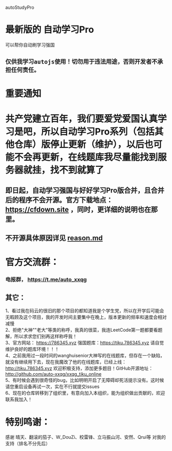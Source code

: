 autoStudyPro
# 最新版的 自动学习Pro
可以帮你自动刷学习强国
## `仅供我学习autojs使用！切勿用于违法用途，否则开发者不承担任何责任。`

# 重要通知
# 共产党建立百年，我们要爱党爱国认真学习是吧，所以自动学习Pro系列（包括其他仓库）版停止更新（维护），以后也可能不会再更新，在线题库我尽量能找到服务器就挂，找不到就算了

## 即日起，自动学习强国与好好学习Pro版合并，且合并后的程序不会开源。官方下载地点： https://cfdown.site ，同时，更详细的说明也在那里。
## 不开源具体原因详见 [reason.md](./reason.md)

# 官方交流群：
### 电报群， https://t.me/auto_xxqg

## 其它：
1、看过我在码云的很旧的那个项目的都知道我是个学生党，所以在开学后可能会无暇顾及这个项目，我的开发时间主要集中在晚上，版本更新的频率和速度会相对减慢  
2、拒绝"大神""老大"等类的称呼，我真的很菜，我连LeetCode第一题都要看题解，所以求求您们别再这样称呼我！  
3、官方网站： https://786345.xyz 强国题库：https://tiku.786345.xyz 请自觉维护良好的题库环境！！！  
4、之前我用过一段时间的wanghuisenior大神写的在线题库，但存在一个缺陷，就没有继续用下去，现在我魔改了他的在线题库，已经上线：http://tiku.786345.xyz 欢迎积极支持，添加更多题目！GitHub开源地址： http://github.com/auto-xxqg/xxqg_tiku_online  
5、有时候会遇到很奇怪的bug，比如明明开启了无障碍却死活提示没有。这时候请您重启设备再试一次，实在不行就提交issues  
6、现在的仓库转移到了组织里，有意向加入本组织，能为组织做出贡献的，欢迎联系我加入！

# 特别鸣谢：
感谢 晴天、翻滚的茄子、W_DouZi、校雷锋、立马振山河、安然、Qrui等 对我的支持（排名不分先后）  
